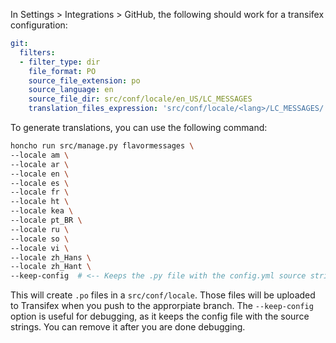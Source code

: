 In Settings > Integrations > GitHub, the following should work for a transifex configuration:

```yml
git:
  filters:
  - filter_type: dir
    file_format: PO
    source_file_extension: po
    source_language: en
    source_file_dir: src/conf/locale/en_US/LC_MESSAGES
    translation_files_expression: 'src/conf/locale/<lang>/LC_MESSAGES/'
```

To generate translations, you can use the following command:

```bash
honcho run src/manage.py flavormessages \
--locale am \
--locale ar \
--locale en \
--locale es \
--locale fr \
--locale ht \
--locale kea \
--locale pt_BR \
--locale ru \
--locale so \
--locale vi \
--locale zh_Hans \
--locale zh_Hant \
--keep-config  # <-- Keeps the .py file with the config.yml source strings
```

This will create `.po` files in a `src/conf/locale`. Those files will be uploaded to Transifex when you push to the approrpiate branch. The `--keep-config` option is useful for debugging, as it keeps the config file with the source strings. You can remove it after you are done debugging.